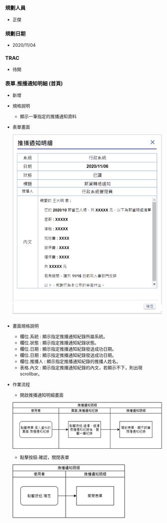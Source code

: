 ### <div id="user">規劃人員</div>
* 正傑

### <div id="updatedate">規劃日期</div>
* 2020/11/04

### <div id="trac">TRAC</div>
* 待開

### <div id="brainwork_2">表單.推播通知明細 <path>(首頁)</path></div>
* 新增
* 規格說明
    * 顯示一筆指定的推播通知資料

* 表單畫面

    ![Alt pushmessagedetail_view](./img/pushmessagedetail_view.png)   
* 畫面規格說明
    * 欄位.系統 : 顯示指定推播通知紀錄所屬系統。
    * 欄位.狀態 : 顯示指定推播通知紀錄狀態。
    * 欄位.日期 : 顯示指定推播通知紀錄發送成功日期。
    * 欄位.日期 : 顯示指定推播通知紀錄發送成功日期。
    * 欄位.推播人 : 顯示指定推播通知紀錄的推播人姓名。
    * 表格.內文 : 顯示指定推播通知紀錄的內文，若顯示不下，則出現scrollbar。

* 作業流程
    * 開啟推播通知明細畫面

    ![Alt pushmessagedetail_sa1](./img/pushmessagedetail_sa1.png)   
    * 點擊按鈕.確認，關閉表單

    ![Alt pushmessagedetail_sa2](./img/pushmessagedetail_sa2.png)   
